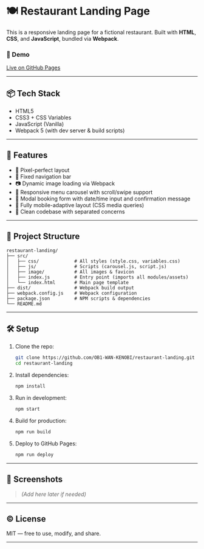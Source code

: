# 🍽️ Restaurant Landing Page

This is a responsive landing page for a fictional restaurant. Built with **HTML**, **CSS**, and **JavaScript**, bundled via **Webpack**.

### 🔗 Demo

[Live on GitHub Pages](https://ob1-wan-kenobi.github.io/restaurant-landing)

---

## 📦 Tech Stack

- HTML5
- CSS3 + CSS Variables
- JavaScript (Vanilla)
- Webpack 5 (with dev server & build scripts)

---

## 🚀 Features

- 🎯 Pixel-perfect layout
- 🧭 Fixed navigation bar
- 📷 Dynamic image loading via Webpack
- 🍔 Responsive menu carousel with scroll/swipe support
- 💬 Modal booking form with date/time input and confirmation message
- 📱 Fully mobile-adaptive layout (CSS media queries)
- 🧠 Clean codebase with separated concerns

---

## 🧩 Project Structure

```
restaurant-landing/
├── src/
│   ├── css/             # All styles (style.css, variables.css)
│   ├── js/              # Scripts (carousel.js, script.js)
│   ├── image/           # All images & favicon
│   ├── index.js         # Entry point (imports all modules/assets)
│   └── index.html       # Main page template
├── dist/                # Webpack build output
├── webpack.config.js    # Webpack configuration
├── package.json         # NPM scripts & dependencies
└── README.md
```

---

## 🛠️ Setup

1. Clone the repo:
   ```bash
   git clone https://github.com/OB1-WAN-KENOBI/restaurant-landing.git
   cd restaurant-landing
   ```

2. Install dependencies:
   ```bash
   npm install
   ```

3. Run in development:
   ```bash
   npm start
   ```

4. Build for production:
   ```bash
   npm run build
   ```

5. Deploy to GitHub Pages:
   ```bash
   npm run deploy
   ```

---

## 📸 Screenshots

> *(Add here later if needed)*

---

## © License

MIT — free to use, modify, and share.

---
